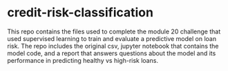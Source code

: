 # credit-risk-classification
This repo contains the files used to complete the module 20 challenge that used supervised learning to train and evaluate a predictive model on loan risk. The repo includes the original csv, jupyter notebook that contains the model code, and a report that answers questions about the model and its performance in predicting healthy vs high-risk loans.
